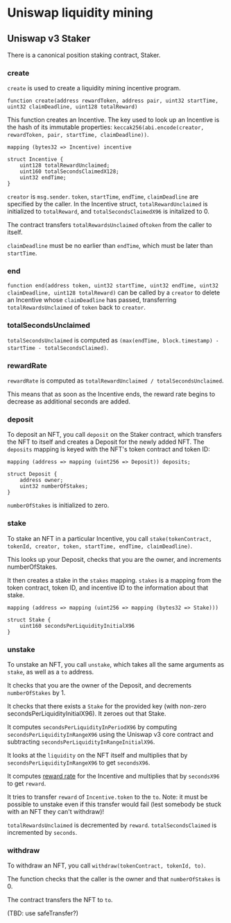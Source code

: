 # Uniswap liquidity mining

## Uniswap v3 Staker

There is a canonical position staking contract, Staker.

### create

`create` is used to create a liquidity mining incentive program.

`function create(address rewardToken, address pair, uint32 startTime, uint32 claimDeadline, uint128 totalReward)`

This function creates an Incentive. The key used to look up an Incentive is the hash of its immutable properties: `keccak256(abi.encode(creator, rewardToken, pair, startTime, claimDeadline))`.

```
mapping (bytes32 => Incentive) incentive

struct Incentive {
    uint128 totalRewardUnclaimed;
    uint160 totalSecondsClaimedX128;
    uint32 endTime;
}
```

`creator` is `msg.sender`. `token`, `startTime`, `endTime`, `claimDeadline` are specified by the caller. In the Incentive struct, `totalRewardUnclaimed` is initialized to `totalReward`, and `totalSecondsClaimedX96` is initalized to 0.

The contract transfers `totalRewardsUnclaimed` of`token` from the caller to itself.

`claimDeadline` must be no earlier than `endTime`, which must be later than `startTime`.

### end

`function end(address token, uint32 startTime, uint32 endTime, uint32 claimDeadline, uint128 totalReward)` can be called by a `creator` to delete an Incentive whose `claimDeadline` has passed, transferring `totalRewardsUnclaimed` of `token` back to `creator`.

### totalSecondsUnclaimed

`totalSecondsUnclaimed` is computed as `(max(endTime, block.timestamp) - startTime - totalSecondsClaimed)`.

### rewardRate

`rewardRate` is computed as `totalRewardUnclaimed / totalSecondsUnclaimed`.

This means that as soon as the Incentive ends, the reward rate begins to decrease as additional seconds are added.

### deposit

To deposit an NFT, you call `deposit` on the Staker contract, which transfers the NFT to itself and creates a Deposit for the newly added NFT. The `deposits` mapping is keyed with the NFT's token contract and token ID:

```
mapping (address => mapping (uint256 => Deposit)) deposits;

struct Deposit {
    address owner;
    uint32 numberOfStakes;
}
```

`numberOfStakes` is initialized to zero.

### stake

To stake an NFT in a particular Incentive, you call `stake(tokenContract, tokenId, creator, token, startTime, endTime, claimDeadline)`.

This looks up your Deposit, checks that you are the owner, and increments numberOfStakes.

It then creates a stake in the `stakes` mapping. `stakes` is a mapping from the token contract, token ID, and incentive ID to the information about that stake.

```
mapping (address => mapping (uint256 => mapping (bytes32 => Stake)))

struct Stake {
    uint160 secondsPerLiquidityInitialX96
}
```

### unstake

To unstake an NFT, you call `unstake`, which takes all the same arguments as `stake`, as well as a `to` address.

It checks that you are the owner of the Deposit, and decrements `numberOfStakes` by 1.

It checks that there exists a `Stake` for the provided key (with non-zero secondsPerLiquidityInitialX96). It zeroes out that Stake.

It computes `secondsPerLiquidityInPeriodX96` by computing `secondsPerLiquidityInRangeX96` using the Uniswap v3 core contract and subtracting `secondsPerLiquidityInRangeInitialX96`.

It looks at the `liquidity` on the NFT itself and multiplies that by `secondsPerLiquidityInRangeX96` to get `secondsX96`.

It computes [reward rate](#rewardRate) for the Incentive and multiplies that by `secondsX96` to get `reward`.

It tries to transfer `reward` of `Incentive.token` to the `to`. Note: it must be possible to unstake even if this transfer would fail (lest somebody be stuck with an NFT they can't withdraw)!

`totalRewardsUnclaimed` is decremented by `reward`. `totalSecondsClaimed` is incremented by `seconds`.

### withdraw

To withdraw an NFT, you call `withdraw(tokenContract, tokenId, to)`.

The function checks that the caller is the owner and that `numberOfStakes` is 0.

The contract transfers the NFT to `to`.

(TBD: use safeTransfer?)